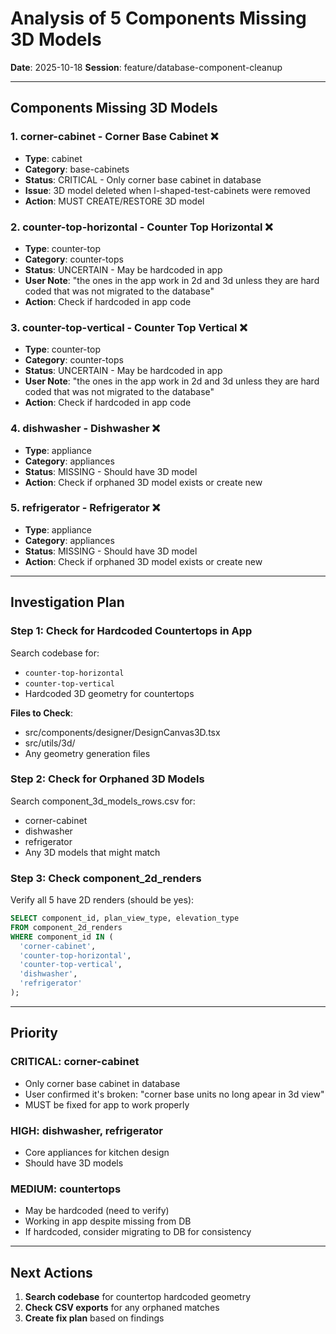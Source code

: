 # Analysis of 5 Components Missing 3D Models

**Date**: 2025-10-18
**Session**: feature/database-component-cleanup

---

## Components Missing 3D Models

### 1. corner-cabinet - Corner Base Cabinet ❌
- **Type**: cabinet
- **Category**: base-cabinets
- **Status**: CRITICAL - Only corner base cabinet in database
- **Issue**: 3D model deleted when l-shaped-test-cabinets were removed
- **Action**: MUST CREATE/RESTORE 3D model

### 2. counter-top-horizontal - Counter Top Horizontal ❌
- **Type**: counter-top
- **Category**: counter-tops
- **Status**: UNCERTAIN - May be hardcoded in app
- **User Note**: "the ones in the app work in 2d and 3d unless they are hard coded that was not migrated to the database"
- **Action**: Check if hardcoded in app code

### 3. counter-top-vertical - Counter Top Vertical ❌
- **Type**: counter-top
- **Category**: counter-tops
- **Status**: UNCERTAIN - May be hardcoded in app
- **User Note**: "the ones in the app work in 2d and 3d unless they are hard coded that was not migrated to the database"
- **Action**: Check if hardcoded in app code

### 4. dishwasher - Dishwasher ❌
- **Type**: appliance
- **Category**: appliances
- **Status**: MISSING - Should have 3D model
- **Action**: Check if orphaned 3D model exists or create new

### 5. refrigerator - Refrigerator ❌
- **Type**: appliance
- **Category**: appliances
- **Status**: MISSING - Should have 3D model
- **Action**: Check if orphaned 3D model exists or create new

---

## Investigation Plan

### Step 1: Check for Hardcoded Countertops in App
Search codebase for:
- `counter-top-horizontal`
- `counter-top-vertical`
- Hardcoded 3D geometry for countertops

**Files to Check**:
- src/components/designer/DesignCanvas3D.tsx
- src/utils/3d/
- Any geometry generation files

### Step 2: Check for Orphaned 3D Models
Search component_3d_models_rows.csv for:
- corner-cabinet
- dishwasher
- refrigerator
- Any 3D models that might match

### Step 3: Check component_2d_renders
Verify all 5 have 2D renders (should be yes):
```sql
SELECT component_id, plan_view_type, elevation_type
FROM component_2d_renders
WHERE component_id IN (
  'corner-cabinet',
  'counter-top-horizontal',
  'counter-top-vertical',
  'dishwasher',
  'refrigerator'
);
```

---

## Priority

### CRITICAL: corner-cabinet
- Only corner base cabinet in database
- User confirmed it's broken: "corner base units no long apear in 3d view"
- MUST be fixed for app to work properly

### HIGH: dishwasher, refrigerator
- Core appliances for kitchen design
- Should have 3D models

### MEDIUM: countertops
- May be hardcoded (need to verify)
- Working in app despite missing from DB
- If hardcoded, consider migrating to DB for consistency

---

## Next Actions

1. **Search codebase** for countertop hardcoded geometry
2. **Check CSV exports** for any orphaned matches
3. **Create fix plan** based on findings

